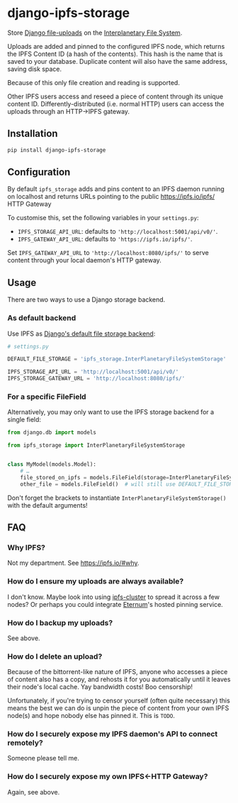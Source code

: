 django-ipfs-storage
===================

Store [Django file-uploads](https://docs.djangoproject.com/en/1.11/topics/files/)
on the [Interplanetary File System](https://ipfs.io/).

Uploads are added and pinned to the configured IPFS node,
which returns the IPFS Content ID (a hash of the contents).
This hash is the name that is saved to your database.
Duplicate content will also have the same address,
saving disk space.

Because of this only file creation and reading is supported.

Other IPFS users access and reseed a piece of content 
through its unique content ID.
Differently-distributed (i.e. normal HTTP) users
can access the uploads through an HTTP→IPFS gateway.


Installation
------------

```bash
pip install django-ipfs-storage
```


Configuration
-------------

By default `ipfs_storage` adds and pins content to an IPFS daemon running on localhost
and returns URLs pointing to the public <https://ipfs.io/ipfs/> HTTP Gateway

To customise this, set the following variables in your `settings.py`:

- `IPFS_STORAGE_API_URL`: defaults to `'http://localhost:5001/api/v0/'`. 
- `IPFS_GATEWAY_API_URL`: defaults to `'https://ipfs.io/ipfs/'`.
  
Set `IPFS_GATEWAY_API_URL` to `'http://localhost:8080/ipfs/'` to serve content
through your local daemon's HTTP gateway.


Usage
-----

There are two ways to use a Django storage backend.

### As default backend

Use IPFS as [Django's default file storage backend](https://docs.djangoproject.com/en/1.11/ref/settings/#std:setting-DEFAULT_FILE_STORAGE):

```python
# settings.py

DEFAULT_FILE_STORAGE = 'ipfs_storage.InterPlanetaryFileSystemStorage'

IPFS_STORAGE_API_URL = 'http://localhost:5001/api/v0/'
IPFS_STORAGE_GATEWAY_URL = 'http://localhost:8080/ipfs/'
```  


### For a specific FileField

Alternatively, you may only want to use the IPFS storage backend for a single field:

```python
from django.db import models

from ipfs_storage import InterPlanetaryFileSystemStorage 


class MyModel(models.Model):
    # …
    file_stored_on_ipfs = models.FileField(storage=InterPlanetaryFileSystemStorage()) 
    other_file = models.FileField()  # will still use DEFAULT_FILE_STORAGE
```

Don't forget the brackets to instantiate `InterPlanetaryFileSystemStorage()` with the default arguments!


FAQ
---

### Why IPFS?

Not my department. See <https://ipfs.io/#why>. 

### How do I ensure my uploads are always available?

I don't know. Maybe look into using [ipfs-cluster](https://github.com/ipfs/ipfs-cluster)
to spread it across a few nodes?
Or perhaps you could integrate [Eternum](https://www.eternum.io)'s hosted pinning service.

### How do I backup my uploads?

See above.

### How do I delete an upload?

Because of the bittorrent-like nature of IPFS, anyone who accesses a piece
of content also has a copy, and rehosts it for you automatically until it 
leaves their node's local cache. Yay bandwidth costs! Boo censorship!

Unfortunately, if you're trying to censor yourself (often quite necessary)
this means the best we can do is unpin the piece of content from your own IPFS node(s)
and hope nobody else has pinned it. This is `TODO`.

### How do I securely expose my IPFS daemon's API to connect remotely?

Someone please tell me.

### How do I securely expose my own IPFS←HTTP Gateway?

Again, see above.
